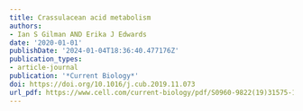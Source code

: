 ```yaml
---
title: Crassulacean acid metabolism
authors:
- Ian S Gilman AND Erika J Edwards
date: '2020-01-01'
publishDate: '2024-01-04T18:36:40.477176Z'
publication_types:
- article-journal
publication: '*Current Biology*'
doi: https://doi.org/10.1016/j.cub.2019.11.073
url_pdf: https://www.cell.com/current-biology/pdf/S0960-9822(19)31575-1.pdf
---
```

